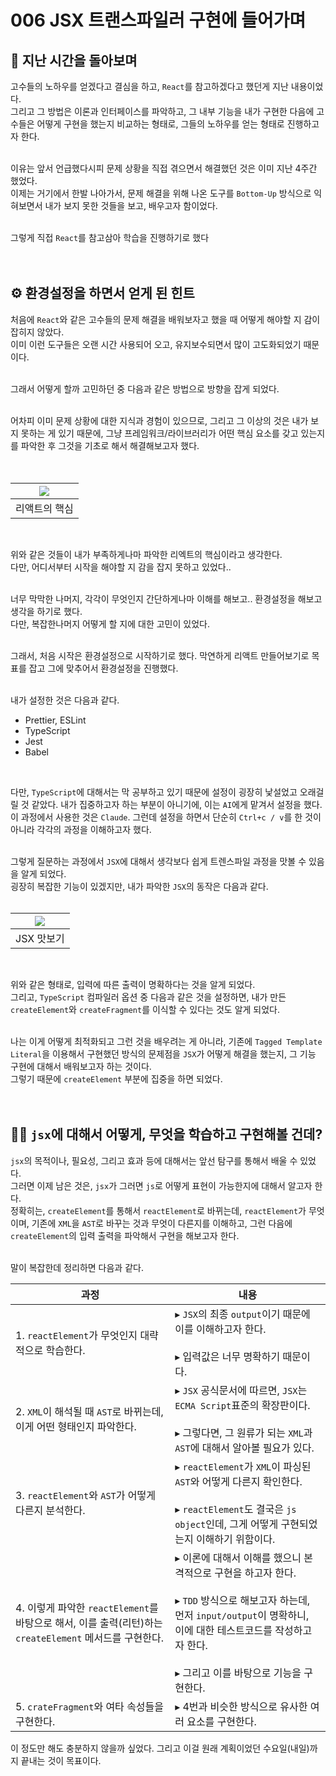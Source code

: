 
# 006 JSX 트랜스파일러 구현에 들어가며


## 👀 지난 시간을 돌아보며

고수들의 노하우를 얻겠다고 결심을 하고, `React`를 참고하겠다고 했던게 지난 내용이었다.<br/>
그리고 그 방법은 이론과 인터페이스를 파악하고, 그 내부 기능을 내가 구현한 다음에 고수들은 어떻게 구현을 했는지 비교하는 형태로, 그들의 노하우를 얻는 형태로 진행하고자 한다.<br/><br/>

이유는 앞서 언급했다시피 문제 상황을 직접 겪으면서 해결했던 것은 이미 지난 4주간 했었다. <br/>
이제는 거기에서 한발 나아가서, 문제 해결을 위해 나온 도구를 `Bottom-Up` 방식으로 익혀보면서 내가 보지 못한 것들을 보고, 배우고자 함이었다. <br/><br/>

그렇게 직접 `React`를 참고삼아 학습을 진행하기로 했다<br/><br/><br/>

## ⚙️ 환경설정을 하면서 얻게 된 힌트

처음에 `React`와 같은 고수들의 문제 해결을 배워보자고 했을 때 어떻게 해야할 지 감이 잡히지 않았다.<br/>
이미 이런 도구들은 오랜 시간 사용되어 오고, 유지보수되면서 많이 고도화되었기 때문이다.<br/><br/>

그래서 어떻게 할까 고민하던 중 다음과 같은 방법으로 방향을 잡게 되었다.<br/><br/>

어차피 이미 문제 상황에 대한 지식과 경험이 있으므로, 그리고 그 이상의 것은 내가 보지 못하는 게 있기 때문에, 그냥 프레임워크/라이브러리가 어떤 핵심 요소를 갖고 있는지를 파악한 후 그것을 기초로 해서 해결해보고자 했다.<br/><br/><br/>

| ![](리액트의_핵심.png) |
| :---------------------: |
|         리액트의 핵심         |

<br/>

위와 같은 것들이 내가 부족하게나마 파악한 리엑트의 핵심이라고 생각한다.<br/>
다만, 어디서부터 시작을 해야할 지 감을 잡지 못하고 있었다..<br/><br/>

너무 막막한 나머지, 각각이 무엇인지 간단하게나마 이해를 해보고.. 환경설정을 해보고 생각을 하기로 했다.<br/>
다만, 복잡한나머지 어떻게 할 지에 대한 고민이 있었다.<br/><br/>

그래서, 처음 시작은 환경설정으로 시작하기로 했다. 막연하게 리액트 만들어보기로 목표를 잡고 그에 맞추어서 환경설정을 진행했다.<br/><br/>

내가 설정한 것은 다음과 같다.<br/>

- Prettier, ESLint
- TypeScript
- Jest
- Babel

<br/>

다만, `TypeScript`에 대해서는 막 공부하고 있기 때문에 설정이 굉장히 낯설었고 오래걸릴 것 같았다. 내가 집중하고자 하는 부분이 아니기에, 이는 `AI`에게 맡겨서 설정을 했다.<br/>
이 과정에서 사용한 것은 `Claude`. 그런데 설정을 하면서 단순히 `Ctrl+c / v`를 한 것이 아니라 각각의 과정을 이해하고자 했다.<br/><br/>

그렇게 질문하는 과정에서 `JSX`에 대해서 생각보다 쉽게 트렌스파일 과정을 맛볼 수 있음을 알게 되었다.<br/>
굉장히 복잡한 기능이 있겠지만, 내가 파악한 `JSX`의 동작은 다음과 같다.<br/><br/>

| ![](jsx_맛보기.png) |
|:--------------------------:|
|         JSX 맛보기         |

<br/>

위와 같은 형태로, 입력에 따른 출력이 명확하다는 것을 알게 되었다.<br/>
그리고, `TypeScript` 컴파일러 옵션 중 다음과 같은 것을 설정하면, 내가 만든 `createElement`와 `createFragment`를 이식할 수 있다는 것도 알게 되었다.<br/><br/>

나는 이게 어떻게 최적화되고 그런 것을 배우려는 게 아니라, 기존에 `Tagged Template Literal`을 이용해서 구현했던 방식의 문제점을 `JSX`가 어떻게 해결을 했는지, 그 기능 구현에 대해서 배워보고자 하는 것이다.<br/>
그렇기 때문에 `createElement` 부분에 집중을 하면 되었다.<br/><br/><br/>

## 🧑‍💻 `jsx`에 대해서 어떻게, 무엇을 학습하고 구현해볼 건데?

`jsx`의 목적이나, 필요성, 그리고 효과 등에 대해서는 앞선 탐구를 통해서 배울 수 있었다.<br/>
그러면 이제 남은 것은, `jsx`가 그러면 `js`로 어떻게 표현이 가능한지에 대해서 알고자 한다.<br/>
정확히는, `createElement`를 통해서 `reactElement`로 바뀌는데, `reactElement`가 무엇이며, 기존에 `XML`을 `AST`로 바꾸는 것과 무엇이 다른지를 이해하고, 그런 다음에 `createElement`의 입력 출력을 파악해서 구현을 해보고자 한다.<br/><br/>

말이 복잡한데 정리하면 다음과 같다.<br/>

| 과정                                                                         | 내용                                                                                                                                                   |
| -------------------------------------------------------------------------- | ---------------------------------------------------------------------------------------------------------------------------------------------------- |
| 1. `reactElement`가 무엇인지 대략적으로 학습한다.                                        | ▸ `JSX`의 최종 `output`이기 때문에 이를 이해하고자 한다.<br/><br/>▸ 입력값은 너무 명확하기 때문이다.                                                                                |
| 2. `XML`이 해석될 때 `AST`로 바뀌는데, 이게 어떤 형태인지 파악한다.                              | ▸ `JSX` 공식문서에 따르면, `JSX`는 `ECMA Script`표준의 확장판이다.<br/><br/>▸ 그렇다면, 그 원류가 되는 `XML`과 `AST`에 대해서 알아볼 필요가 있다.                                            |
| 3. `reactElement`와 `AST`가 어떻게 다른지 분석한다.                                    | ▸ `reactElement`가 `XML`이 파싱된 `AST`와 어떻게 다른지 확인한다.<br/><br/>▸ `reactElement`도 결국은 `js object`인데, 그게 어떻게 구현되었는지 이해하기 위함이다.                             |
| 4. 이렇게 파악한 `reactElement`를 바탕으로 해서, 이를 출력(리턴)하는 `createElement` 메서드를 구현한다. | ▸ 이론에 대해서 이해를 했으니 본격적으로 구현을 하고자 한다.<br/><br/>▸ `TDD` 방식으로 해보고자 하는데, 먼저 `input/output`이 명확하니, 이에 대한 테스트코드를 작성하고자 한다.<br/><br/>▸ 그리고 이를 바탕으로 기능을 구현한다. |
| 5. `crateFragment`와 여타 속성들을 구현한다.                                          | ▸ 4번과 비슷한 방식으로 유사한 여러 요소를 구현한다.                                                                                                                      |

이 정도만 해도 충분하지 않을까 싶었다. 그리고 이걸 원래 계획이었던 수요일(내일)까지 끝내는 것이 목표이다.<br/><br/><br/>